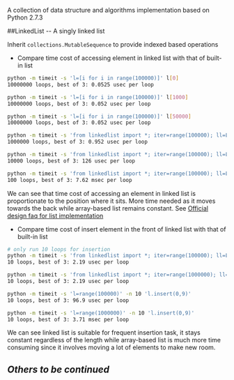 A collection of data structure and algorithms implementation based on Python 2.7.3

##LinkedList -- A singly linked list 

Inherit `collections.MutableSequence` to provide indexed based operations


- Compare time cost of accessing element in linked list with that of built-in list

```sh
python -m timeit -s 'l=[i for i in range(100000)]' l[0]
10000000 loops, best of 3: 0.0525 usec per loop

python -m timeit -s 'l=[i for i in range(100000)]' l[1000]
10000000 loops, best of 3: 0.052 usec per loop

python -m timeit -s 'l=[i for i in range(100000)]' l[50000]
10000000 loops, best of 3: 0.052 usec per loop

python -m timeit -s 'from linkedlist import *; iter=range(100000); ll=LinkedList(iter)' ll[0]
1000000 loops, best of 3: 0.952 usec per loop

python -m timeit -s 'from linkedlist import *; iter=range(100000); ll=LinkedList(iter)' ll[1000]
10000 loops, best of 3: 126 usec per loop

python -m timeit -s 'from linkedlist import *; iter=range(100000); ll=LinkedList(iter)' ll[50000]
100 loops, best of 3: 7.62 msec per loop
```
We can see that time cost of accessing an element in linked list is proportionate to the position where it sits. More time needed as it moves towards the back while array-based list remains constant. See [Official design faq for list implementation](https://docs.python.org/2/faq/design.html#how-are-lists-implemented)


- Compare time cost of insert element in the front of linked list with that of built-in list
```sh
# only run 10 loops for insertion
python -m timeit -s 'from linkedlist import *; iter=range(100000); ll=LinkedList(iter)' -n 10 'll.insert(0,9)'
10 loops, best of 3: 2.19 usec per loop

python -m timeit -s 'from linkedlist import *; iter=range(1000000); ll=LinkedList(iter)' -n 10 'll.insert(0,9)'
10 loops, best of 3: 2.19 usec per loop

python -m timeit -s 'l=range(100000)' -n 10 'l.insert(0,9)'
10 loops, best of 3: 96.9 usec per loop

python -m timeit -s 'l=range(1000000)' -n 10 'l.insert(0,9)'
10 loops, best of 3: 3.71 msec per loop
```
We can see linked list is suitable for frequent insertion task, it stays constant regardless of the length while array-based list is much more time consuming since it involves moving a lot of elements to make new room.


## *Others to be continued*
